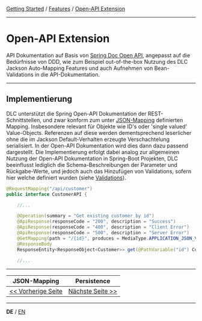 [Getting Started](../index_de.md) / [Features](../guides/features_de.md) / [Open-API Extension](open_api_extension_de.md)

---

# Open-API Extension
API Dokumentation auf Basis von [Spring Doc Open API](https://springdoc.org/), angepasst auf die Bedürfnisse von DDD,
wie zum Beispiel out-of-the-box Nutzung des DLC Jackson Auto-Mapping Features und auch Aufnehmen von Bean-Validations 
in die API-Dokumentation.

---

## Implementierung
DLC unterstützt die Spring Open-API Dokumentation der REST-Schnittstellen,
und zwar konform zum unter [JSON-Mapping](json_mapping_de.md) definierten Mapping.
Insbesondere relevant für Objekte wie ID's oder 'single valued' Value-Objects.
Referenzen auf diese werden dementsprechend leserlicher ohne die im Jackson Default-Verhalten erzeugte Verschachtelung serialisiert.
In der Open-API Dokumentation wird dies dann dazu passend dargestellt.
Die Implementierung erfolgt dabei analog zur allgemeinen Nutzung der Open-API Dokumentation
in Spring-Boot Projekten, DLC beeinflusst lediglich die Schema-Beschreibungen der Parameter und
Rückgabe-Werte, und jedoch auch das Hinzufügen von Validations, sofern hier welche definiert wurden (siehe [Validations](validation_support_de.md)).

```Java
@RequestMapping("/api/customer")
public interface CustomerAPI {

    //...

    @Operation(summary = "Get existing customer by id")
    @ApiResponse(responseCode = "200", description = "Success")
    @ApiResponse(responseCode = "400", description = "Client Error")
    @ApiResponse(responseCode = "500", description = "Server Error")
    @GetMapping(path = "/{id}", produces = MediaType.APPLICATION_JSON_VALUE)
    @ResponseBody
    ResponseEntity<ResponseObject<Customer>> get(@PathVariable("id") Customer.CustomerId id);
    
    //...

```

---

|             **JSON-Mapping**             |            **Persistence**            |
|:----------------------------------------:|:-------------------------------------:|
| [<< Vorherige Seite](json_mapping_de.md) | [Nächste Seite >>](persistence_de.md) |

---

**DE** / [EN](../../english/features/open_api_extension_en.md)
